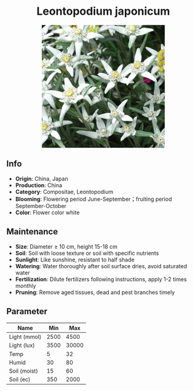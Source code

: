 <h1 align='center'>Leontopodium japonicum</h1>
<p align="center">
    <img 
        align='center'
        width='320'
        src="../images/leontopodium japonicum.png" 
        alt='Leontopodium japonicum' />
</p>

## Info

 - **Origin**: China, Japan
 - **Production**: China
 - **Category**: Compositae, Leontopodium
 - **Blooming**: Flowering period June-September；fruiting period September-October
 - **Color**: Flower color white

## Maintenance

 - **Size**: Diameter ≥ 10 cm, height 15-18 cm
 - **Soil**: Soil with loose texture or soil with specific nutrients
 - **Sunlight**: Like sunshine, resistant to half shade
 - **Watering**: Water thoroughly after soil surface dries, avoid saturated water
 - **Fertilization**: Dilute fertilizers following instructions, apply 1-2 times monthly
 - **Pruning**: Remove aged tissues, dead and pest branches timely

## Parameter

| Name         | Min  | Max   |
|--------------|------|-------|
| Light (mmol) | 2500 | 4500  |
| Light (lux)  | 3500 | 30000 |
| Temp         | 5    | 32    |
| Humid        | 30   | 80    |
| Soil (moist) | 15   | 60    |
| Soil (ec)    | 350  | 2000  |